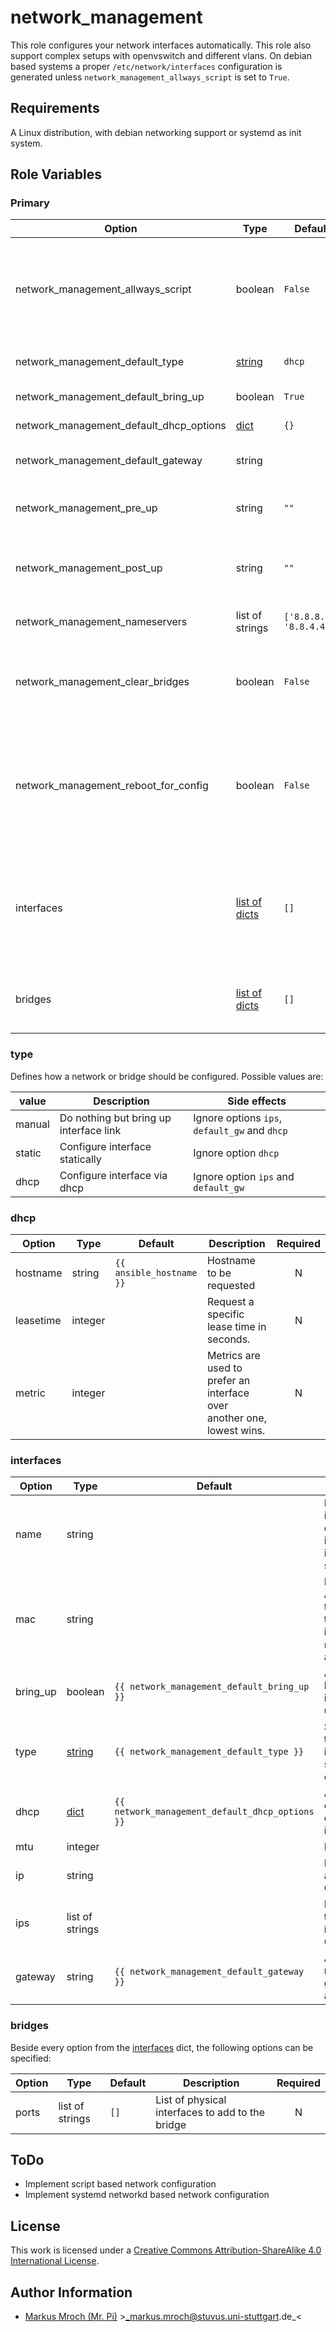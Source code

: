 # network_management

This role configures your network interfaces automatically. This role also support complex setups with openvswitch and different vlans. On debian based systems a proper `/etc/network/interfaces` configuration is generated unless `network_management_allways_script` is set to `True`.


## Requirements

A Linux distribution, with debian networking support or systemd as init system.


## Role Variables

### Primary
| Option                                  | Type                         | Default                  | Description                                                                                                                                        | Required |
|-----------------------------------------|------------------------------|--------------------------|----------------------------------------------------------------------------------------------------------------------------------------------------|:--------:|
| network_management_allways_script       | boolean                      | `False`                  | Generate a systemd service and network management script always (overwrites networking.service if exist)                                           |     N    |
| network_management_default_type         | [string](#type)              | `dhcp`                   | Default type to setup a interface or bridge                                                                                                        |     N    |
| network_management_default_bring_up     | boolean                      | `True`                   | Bring interface up on start                                                                                                                        |     N    |
| network_management_default_dhcp_options | [dict](#dhcp)                | `{}`                     | Additional options for dhcp interfaces                                                                                                             |     N    |
| network_management_default_gateway      | string                       |                          | Add a default route via this gateway address                                                                                                       |     N    |
| network_management_pre_up               | string                       | `""`                     | Commands to execute before any other action is performed                                                                                           |     N    |
| network_management_post_up              | string                       | `""`                     | Commands to execute after all other network operations are performed                                                                               |     N    |
| network_management_nameservers          | list of strings              | `['8.8.8.8', '8.8.4.4']` | List of all nameservers to use                                                                                                                     |     N    |
| network_management_clear_bridges        | boolean                      | `False`                  | Remove all ovs bridges before recreate them, useful for renaming of bridges                                                                        |     N    |
| network_management_reboot_for_config    | boolean                      | `False`                  | Reboot target server to setup new network config, useful for major network configuration, which may require manual interactions otherwise          |     N    |
| interfaces                              | [list of dicts](#interfaces) | `[]`                     | List of all interfaces to setup, keep in mind it can cause various errors if you configure a interface here and later use it as a port on a bridge |     N    |
| bridges                                 | [list of dicts](#bridges)    | `[]`                     | List of network bridges to setup (all bridges are managed by openvswitch)                                                                          |     N    |

### type
Defines how a network or bridge should be configured. Possible values are:

| value  | Description                            | Side effects                                  |
|--------|----------------------------------------|-----------------------------------------------|
| manual | Do nothing but bring up interface link | Ignore options `ips`, `default_gw` and `dhcp` |
| static | Configure interface statically         | Ignore option `dhcp`                          |
| dhcp   | Configure interface via dhcp           | Ignore option `ips` and `default_gw`          |


### dhcp
| Option    | Type    | Default                  | Description                                                            | Required |
|-----------|---------|--------------------------|------------------------------------------------------------------------|:--------:|
| hostname  | string  | `{{ ansible_hostname }}` | Hostname to be requested                                               |     N    |
| leasetime | integer |                          | Request a specific lease time in seconds.                              |     N    |
| metric    | integer |                          | Metrics are used to prefer an interface over another one, lowest wins. |     N    |


### interfaces
| Option   | Type            | Default                                         | Description                                                                    |             Required            |
|----------|-----------------|-------------------------------------------------|--------------------------------------------------------------------------------|:-------------------------------:|
| name     | string          |                                                 | Name of the interface to configure, ignored if `mac` is not specified          |  only if `mac` is not specified |
| mac      | string          |                                                 | MAC-Address of the interface to configure, if specified `name` is autodetected | only if `name` is not specified |
| bring_up | boolean         | `{{ network_management_default_bring_up }}`     | Automatically bring interface link up                                          |                N                |
| type     | [string](#type) | `{{ network_management_default_type }}`         | Specify how the network interface should be configured                         |                N                |
| dhcp     | [dict](#dhcp)   | `{{ network_management_default_dhcp_options }}` | Additional options for dhcp interfaces                                         |                N                |
| mtu      | integer         |                                                 | MTU size                                                                       |                N                |
| ip       | string          |                                                 | IP address to assign as CIDR                                                   |                N                |
| ips      | list of strings |                                                 | IP addresses to assign to interface as CIDR                                    |    only if `type` is `static`   |
| gateway  | string          | `{{ network_management_default_gateway }}`      | Add a default route via this gateway address                                   |                N                |


### bridges
Beside every option from the [interfaces](#interfaces) dict, the following options can be specified:

| Option | Type            | Default | Description                                      | Required |
|--------|-----------------|---------|--------------------------------------------------|:--------:|
| ports  | list of strings | `[]`    | List of physical interfaces to add to the bridge |     N    |


## ToDo
* Implement script based network configuration
* Implement systemd networkd based network configuration

## License

This work is licensed under a [Creative Commons Attribution-ShareAlike 4.0 International License](http://creativecommons.org/licenses/by-sa/4.0/).


## Author Information

 * [Markus Mroch (Mr. Pi)](https://github.com/Mr-Pi) &gt;_markus.mroch@stuvus.uni-stuttgart.de_&lt;
